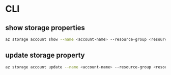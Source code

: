 # CLI

## show storage properties
```sh
az storage account show --name <account-name> --resource-group <resource-group>
```

## update storage property
```sh
az storage account update --name <account-name> --resource-group <resource-group> --allow-cross-tenant-replication false
```
